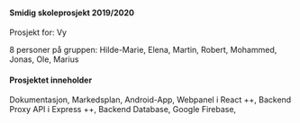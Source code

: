 #### Smidig skoleprosjekt 2019/2020 ####

Prosjekt for: Vy

8 personer på gruppen:
Hilde-Marie,
Elena,
Martin,
Robert,
Mohammed,
Jonas,
Ole,
Marius


#### Prosjektet inneholder ####
Dokumentasjon,
Markedsplan,
Android-App,
Webpanel i React ++,
Backend Proxy API i Express ++,
Backend Database, Google Firebase,






